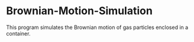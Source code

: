 # Brownian-Motion-Simulation
This program simulates the Brownian motion of gas particles enclosed in a container.
